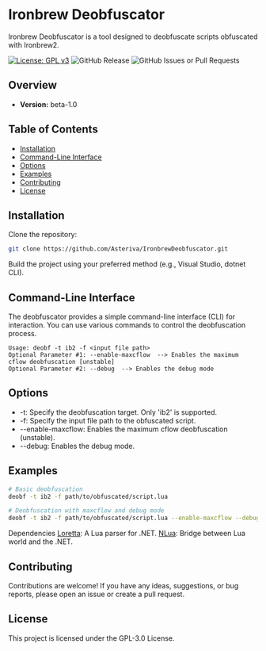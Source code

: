 # Ironbrew Deobfuscator

Ironbrew Deobfuscator is a tool designed to deobfuscate scripts obfuscated with Ironbrew2.

[![License: GPL v3](https://img.shields.io/badge/License-GPLv3-blue.svg)](https://www.gnu.org/licenses/gpl-3.0)
![GitHub Release](https://img.shields.io/github/v/release/Asteriva/IronbrewDeobfuscator?include_prereleases)
![GitHub Issues or Pull Requests](https://img.shields.io/github/issues/Asteriva/IronbrewDeobfuscator)

## Overview

- **Version:** beta-1.0

## Table of Contents

- [Installation](#installation)
- [Command-Line Interface](#command-line-interface) 
- [Options](#options)
- [Examples](#examples)
- [Contributing](#contributing)
- [License](#license)

## Installation

Clone the repository:

```bash
git clone https://github.com/Asteriva/IronbrewDeobfuscator.git
```
Build the project using your preferred method (e.g., Visual Studio, dotnet CLI).

## Command-Line Interface
The deobfuscator provides a simple command-line interface (CLI) for interaction. You can use various commands to control the deobfuscation process.

```plaintext
Usage: deobf -t ib2 -f <input file path>
Optional Parameter #1: --enable-maxcflow  --> Enables the maximum cflow deobfuscation [unstable]
Optional Parameter #2: --debug  --> Enables the debug mode
```

## Options

- -t<target>: Specify the deobfuscation target. Only 'ib2' is supported.
- -f<file path>: Specify the input file path to the obfuscated script.
- --enable-maxcflow: Enables the maximum cflow deobfuscation (unstable).
- --debug: Enables the debug mode.

## Examples
```bash
# Basic deobfuscation
deobf -t ib2 -f path/to/obfuscated/script.lua

# Deobfuscation with maxcflow and debug mode
deobf -t ib2 -f path/to/obfuscated/script.lua --enable-maxcflow --debug
```

Dependencies
[Loretta](https://github.com/LorettaDevs/Loretta): A Lua parser for .NET.
[NLua](http://nlua.org): Bridge between Lua world and the .NET.

## Contributing
Contributions are welcome! If you have any ideas, suggestions, or bug reports, please open an issue or create a pull request.

## License
This project is licensed under the GPL-3.0 License.




